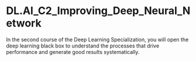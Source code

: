 # DL.AI_C2_Improving_Deep_Neural_Network
In the second course of the Deep Learning Specialization, you will open the deep learning black box to understand the processes that drive performance and generate good results systematically. 
